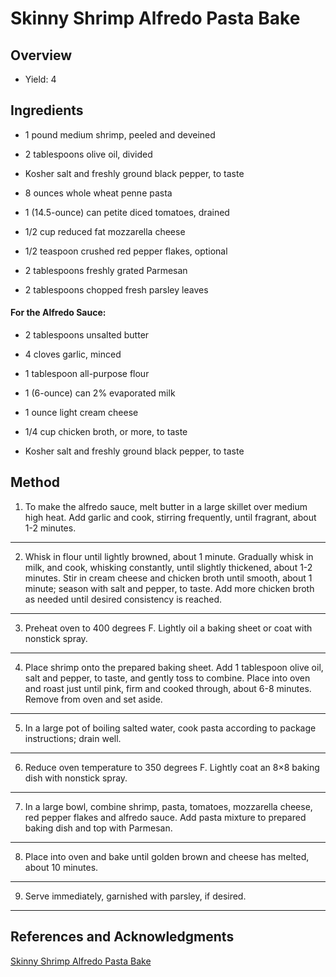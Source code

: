 # Skinny Shrimp Alfredo Pasta Bake

## Overview

- Yield: 4

## Ingredients

- 1 pound medium shrimp, peeled and deveined

- 2 tablespoons olive oil, divided

- Kosher salt and freshly ground black pepper, to taste

- 8 ounces whole wheat penne pasta

- 1 (14.5-ounce) can petite diced tomatoes, drained

- 1/2 cup reduced fat mozzarella cheese

- 1/2 teaspoon crushed red pepper flakes, optional

- 2 tablespoons freshly grated Parmesan

- 2 tablespoons chopped fresh parsley leaves

#### For the Alfredo Sauce:

- 2 tablespoons unsalted butter

- 4 cloves garlic, minced

- 1 tablespoon all-purpose flour

- 1 (6-ounce) can 2% evaporated milk

- 1 ounce light cream cheese

- 1/4 cup chicken broth, or more, to taste

- Kosher salt and freshly ground black pepper, to taste

## Method

1. To make the alfredo sauce, melt butter in a large skillet over medium high heat. Add garlic and cook, stirring frequently, until fragrant, about 1-2 minutes.
---

2. Whisk in flour until lightly browned, about 1 minute. Gradually whisk in milk, and cook, whisking constantly, until slightly thickened, about 1-2 minutes. Stir in cream cheese and chicken broth until smooth, about 1 minute; season with salt and pepper, to taste. Add more chicken broth as needed until desired consistency is reached.
---

3. Preheat oven to 400 degrees F. Lightly oil a baking sheet or coat with nonstick spray.
---

4. Place shrimp onto the prepared baking sheet. Add 1 tablespoon olive oil, salt and pepper, to taste, and gently toss to combine. Place into oven and roast just until pink, firm and cooked through, about 6-8 minutes. Remove from oven and set aside.
---

5. In a large pot of boiling salted water, cook pasta according to package instructions; drain well.
---

6. Reduce oven temperature to 350 degrees F. Lightly coat an 8×8 baking dish with nonstick spray.
---

7. In a large bowl, combine shrimp, pasta, tomatoes, mozzarella cheese, red pepper flakes and alfredo sauce. Add pasta mixture to prepared baking dish and top with Parmesan.
---

8. Place into oven and bake until golden brown and cheese has melted, about 10 minutes.
---

9. Serve immediately, garnished with parsley, if desired.
---

## References and Acknowledgments

[Skinny Shrimp Alfredo Pasta Bake](https://damndelicious.net/2014/08/06/shrimp-alfredo-pasta-bake/)
